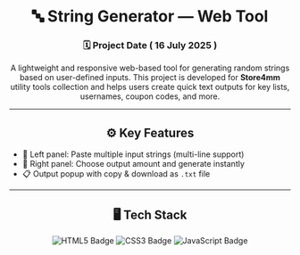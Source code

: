 <h1 align="center">🔤 String Generator — Web Tool</h1>

<h3 align="center">🗓 Project Date ( 16 July 2025 )</h3>

<p align="center">
  A lightweight and responsive web-based tool for generating random strings based on user-defined inputs. This project is developed for <strong>Store4mm</strong> utility tools collection and helps users create quick text outputs for key lists, usernames, coupon codes, and more.
</p>

<hr/>

<h2 align="center">⚙️ Key Features</h2>
<ul>
  <li>📝 Left panel: Paste multiple input strings (multi-line support)</li>
  <li>🔢 Right panel: Choose output amount and generate instantly</li>
  <li>📋 Output popup with copy & download as <code>.txt</code> file</li>
</ul>

<hr/>

<h2 align="center">🖥 Tech Stack</h2>

<p align="center">
  <img src="https://img.shields.io/badge/HTML5-%23E34F26.svg?style=for-the-badge&logo=html5&logoColor=white" alt="HTML5 Badge"/>
  <img src="https://img.shields.io/badge/CSS3-%231572B6.svg?style=for-the-badge&logo=css3&logoColor=white" alt="CSS3 Badge"/>
  <img src="https://img.shields.io/badge/JavaScript-%23F7DF1E.svg?style=for-the-badge&logo=javascript&logoColor=black" alt="JavaScript Badge"/>
</p>
